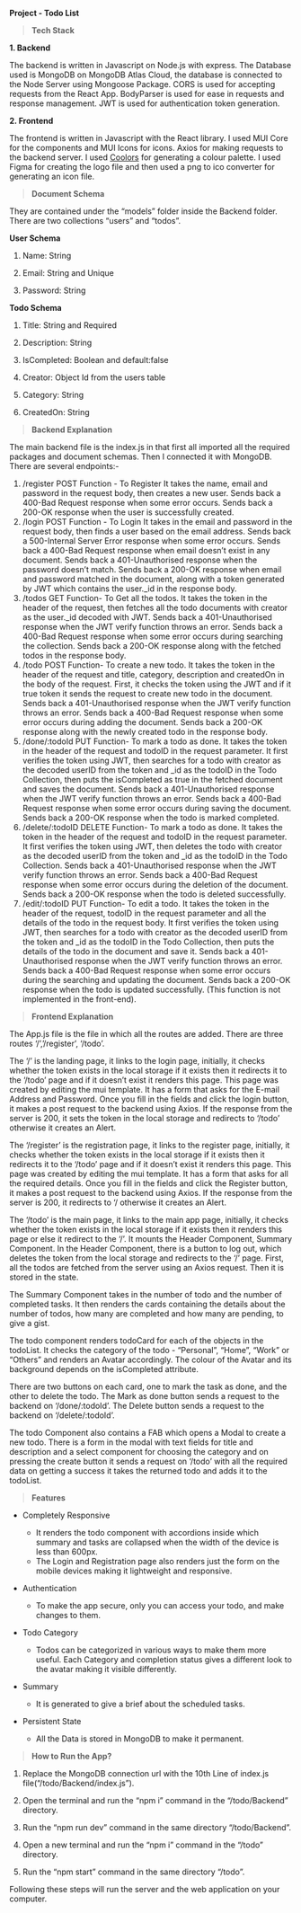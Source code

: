 **Project - Todo List**

  

> **Tech Stack**

**1. Backend**

The backend is written in Javascript on Node.js with express. The Database used is MongoDB on MongoDB Atlas Cloud, the database is connected to the Node Server using Mongoose Package. CORS is used for accepting requests from the React App. BodyParser is used for ease in requests and response management. JWT is used for authentication token generation.

  

**2. Frontend**

The frontend is written in Javascript with the React library. I used MUI Core for the components and MUI Icons for icons. Axios for making requests to the backend server. I used [Coolors](https://coolors.co/) for generating a colour palette. I used Figma for creating the logo file and then used a png to ico converter for generating an icon file.

  

> **Document Schema**

They are contained under the “models” folder inside the Backend folder. There are two collections “users” and “todos”.

**User Schema**

1.  Name: String
    
2.  Email: String and Unique
    
3.  Password: String
    

  

**Todo Schema**

1.  Title: String and Required
    
2.  Description: String
    
3.  IsCompleted: Boolean and default:false
    
4.  Creator: Object Id from the users table
    
5.  Category: String
    
6.  CreatedOn: String
    

  

> **Backend Explanation**

The main backend file is the index.js in that first all imported all the required packages and document schemas. Then I connected it with MongoDB. There are several endpoints:-

1. /register
	POST
	Function - To Register
	It takes the name, email and password in the request body, then creates a new user.
	Sends back a 400-Bad Request response when some error occurs.
	Sends back a 200-OK response when the user is successfully created.
2. /login
	POST
	Function - To Login
	It takes in the email and password in the request body, then finds a user based on the 		 email address.
Sends back a 500-Internal Server Error response when some error occurs.
Sends back a 400-Bad Request response when email doesn’t exist in any document.
Sends back a 401-Unauthorised response when the password doesn’t match.
Sends back a 200-OK response when email and password matched in the document, along with a token generated by JWT which contains the user._id in the response body.
3. /todos
GET
Function- To Get all the todos.
It takes the token in the header of the request, then fetches all the todo documents with creator as the user._id decoded with JWT.
Sends back a 401-Unauthorised response when the JWT verify function throws an error.
Sends back a 400-Bad Request response when some error occurs during searching the collection.
Sends back a 200-OK response along with the fetched todos in the response body.
4. /todo
POST
Function- To create a new todo.
It takes the token in the header of the request and title, category, description and createdOn in the body of the request. First, it checks the token using the JWT and if it true token it sends the request to create new todo in the document.
Sends back a 401-Unauthorised response when the JWT verify function throws an error.
Sends back a 400-Bad Request response when some error occurs during adding the document.
Sends back a 200-OK response along with the newly created todo in the response body.
5. /done/:todoId
PUT
Function- To mark a todo as done.
It takes the token in the header of the request and todoID in the request parameter. It first verifies the token using JWT, then searches for a todo with creator as the decoded userID from the token and _id as the todoID in the Todo Collection, then puts the isCompleted as true in the fetched document and saves the document.
Sends back a 401-Unauthorised response when the JWT verify function throws an error.
Sends back a 400-Bad Request response when some error occurs during saving the document.
Sends back a 200-OK response when the todo is marked completed.
6. /delete/:todoID
DELETE
Function- To mark a todo as done.
It takes the token in the header of the request and todoID in the request parameter. It first verifies the token using JWT, then deletes the todo with creator as the decoded userID from the token and _id as the todoID in the Todo Collection.
Sends back a 401-Unauthorised response when the JWT verify function throws an error.
Sends back a 400-Bad Request response when some error occurs during the deletion of the document.
Sends back a 200-OK response when the todo is deleted successfully.
7. /edit/:todoID
PUT
Function- To edit a todo.
It takes the token in the header of the request, todoID in the request parameter and all the details of the todo in the request body. It first verifies the token using JWT, then searches for a todo with creator as the decoded userID from the token and _id as the todoID in the Todo Collection, then puts the details of the todo in the document and save it.
Sends back a 401-Unauthorised response when the JWT verify function throws an error.
Sends back a 400-Bad Request response when some error occurs during the searching and updating the document.
Sends back a 200-OK response when the todo is updated successfully.
(This function is not implemented in the front-end).

> **Frontend Explanation**

The App.js file is the file in which all the routes are added. There are three routes ‘/’,’/register’, ‘/todo’.

The ‘/’ is the landing page, it links to the login page, initially, it checks whether the token exists in the local storage if it exists then it redirects it to the ‘/todo’ page and if it doesn’t exist it renders this page. This page was created by editing the mui template. It has a form that asks for the E-mail Address and Password. Once you fill in the fields and click the login button, it makes a post request to the backend using Axios. If the response from the server is 200, it sets the token in the local storage and redirects to ‘/todo’ otherwise it creates an Alert.

The ‘/register’ is the registration page, it links to the register page, initially, it checks whether the token exists in the local storage if it exists then it redirects it to the ‘/todo’ page and if it doesn’t exist it renders this page. This page was created by editing the mui template. It has a form that asks for all the required details. Once you fill in the fields and click the Register button, it makes a post request to the backend using Axios. If the response from the server is 200, it redirects to ‘/ otherwise it creates an Alert.

The ‘/todo’ is the main page, it links to the main app page, initially, it checks whether the token exists in the local storage if it exists then it renders this page or else it redirect to the ‘/’. It mounts the Header Component, Summary Component. In the Header Component, there is a button to log out, which deletes the token from the local storage and redirects to the ‘/’ page. First, all the todos are fetched from the server using an Axios request. Then it is stored in the state.

The Summary Component takes in the number of todo and the number of completed tasks. It then renders the cards containing the details about the number of todos, how many are completed and how many are pending, to give a gist.

The todo component renders todoCard for each of the objects in the todoList. It checks the category of the todo - “Personal”, “Home”, “Work” or “Others” and renders an Avatar accordingly. The colour of the Avatar and its background depends on the isCompleted attribute.

There are two buttons on each card, one to mark the task as done, and the other to delete the todo. The Mark as done button sends a request to the backend on ‘/done/:todoId’. The Delete button sends a request to the backend on ‘/delete/:todoId’.

The todo Component also contains a FAB which opens a Modal to create a new todo. There is a form in the modal with text fields for title and description and a select component for choosing the category and on pressing the create button it sends a request on ‘/todo’ with all the required data on getting a success it takes the returned todo and adds it to the todoList.

> **Features**

-   Completely Responsive
	-   It renders the todo component with accordions inside which summary and tasks are collapsed when the width of the device is less than 600px.
    -   The Login and Registration page also renders just the form on the mobile devices making it lightweight and responsive.
    

-   Authentication
    -   To make the app secure, only you can access your todo, and make changes to them.
    
-   Todo Category
    -   Todos can be categorized in various ways to make them more useful. Each Category and completion status gives a different look to the avatar making it visible differently.
    
-   Summary
    -   It is generated to give a brief about the scheduled tasks.
    

-   Persistent State
    -   All the Data is stored in MongoDB to make it permanent.
    

  

> **How to Run the App?**

1.  Replace the MongoDB connection url with the 10th Line of index.js file(“/todo/Backend/index.js”).

2.  Open the terminal and run the “npm i” command in the “/todo/Backend” directory.
    
3.  Run the “npm run dev” command in the same directory “/todo/Backend”.
    
4.  Open a new terminal and run the “npm i” command in the “/todo” directory.
    
5.  Run the “npm start” command in the same directory “/todo”.
    

  

Following these steps will run the server and the web application on your computer.
